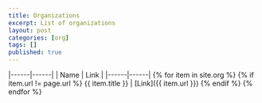 ```yaml
---
title: Organizations
excerpt: List of organizations
layout: post
categories: [org]
tags: []
published: true
---
```


|------|------|
| Name | Link |
|------|------|
{% for item in site.org %} {% if item.url != page.url %} {{ item.title }} | [Link]({{ item.url }})
{% endif %} {% endfor %}
